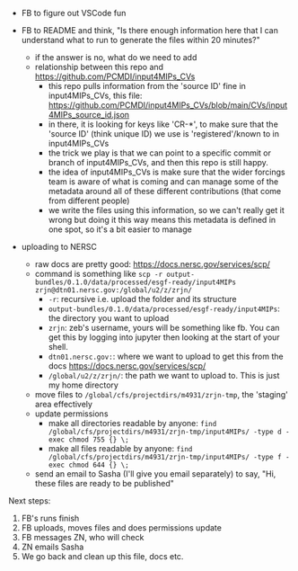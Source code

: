 - FB to figure out VSCode fun
- FB to README and think, "Is there enough information here that I can understand what to run to generate the files within 20 minutes?"
    - if the answer is no, what do we need to add
    - relationship between this repo and https://github.com/PCMDI/input4MIPs_CVs
        - this repo pulls information from the 'source ID' fine in input4MIPs_CVs,
          this file: https://github.com/PCMDI/input4MIPs_CVs/blob/main/CVs/input4MIPs_source_id.json
        - in there, it is looking for keys like 'CR-*', to make sure that the 'source ID'
          (think unique ID) we use is 'registered'/known to in input4MIPs_CVs
        - the trick we play is that we can point to a specific commit or branch of input4MIPs_CVs,
          and then this repo is still happy.
        - the idea of input4MIPs_CVs is make sure that the wider forcings team is aware of what is coming
          and can manage some of the metadata around all of these different contributions
          (that come from different people)
        - we write the files using this information, so we can't really get it wrong
          but doing it this way means this metadata is defined in one spot,
          so it's a bit easier to manage

- uploading to NERSC
    - raw docs are pretty good: https://docs.nersc.gov/services/scp/
    - command is something like `scp -r output-bundles/0.1.0/data/processed/esgf-ready/input4MIPs zrjn@dtn01.nersc.gov:/global/u2/z/zrjn/`
        - `-r`: recursive i.e. upload the folder and its structure
        - `output-bundles/0.1.0/data/processed/esgf-ready/input4MIPs`: the directory you want to upload
        - `zrjn`: zeb's username, yours will be something like fb.
          You can get this by logging into jupyter then looking at the start of your shell.
        - `dtn01.nersc.gov:`: where we want to upload to
          get this from the docs https://docs.nersc.gov/services/scp/
        - `/global/u2/z/zrjn/`: the path we want to upload to. This is just my home directory
    - move files to `/global/cfs/projectdirs/m4931/zrjn-tmp`, the 'staging' area effectively
    - update permissions
        - make all directories readable by anyone: `find /global/cfs/projectdirs/m4931/zrjn-tmp/input4MIPs/ -type d -exec chmod 755 {} \;`
        - make all files readable by anyone: `find /global/cfs/projectdirs/m4931/zrjn-tmp/input4MIPs/ -type f -exec chmod 644 {} \;`
    - send an email to Sasha (I'll give you email separately) to say, "Hi, these files are ready to be published"

Next steps:

1. FB's runs finish
1. FB uploads, moves files and does permissions update
1. FB messages ZN, who will check
1. ZN emails Sasha
1. We go back and clean up this file, docs etc.
